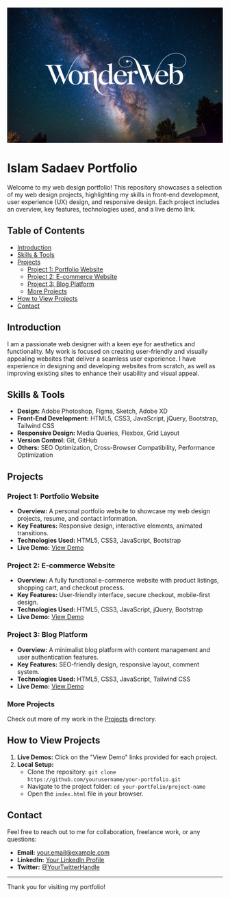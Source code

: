 ![Background Image](assets/images/WonderWebBg.jpg)
# Islam Sadaev Portfolio

Welcome to my web design portfolio! This repository showcases a selection of my web design projects, highlighting my skills in front-end development, user experience (UX) design, and responsive design. Each project includes an overview, key features, technologies used, and a live demo link.

## Table of Contents

- [Introduction](#introduction)
- [Skills & Tools](#skills--tools)
- [Projects](#projects)
  - [Project 1: Portfolio Website](#project-1-portfolio-website)
  - [Project 2: E-commerce Website](#project-2-e-commerce-website)
  - [Project 3: Blog Platform](#project-3-blog-platform)
  - [More Projects](#more-projects)
- [How to View Projects](#how-to-view-projects)
- [Contact](#contact)

## Introduction

I am a passionate web designer with a keen eye for aesthetics and functionality. My work is focused on creating user-friendly and visually appealing websites that deliver a seamless user experience. I have experience in designing and developing websites from scratch, as well as improving existing sites to enhance their usability and visual appeal.

## Skills & Tools

- **Design:** Adobe Photoshop, Figma, Sketch, Adobe XD
- **Front-End Development:** HTML5, CSS3, JavaScript, jQuery, Bootstrap, Tailwind CSS
- **Responsive Design:** Media Queries, Flexbox, Grid Layout
- **Version Control:** Git, GitHub
- **Others:** SEO Optimization, Cross-Browser Compatibility, Performance Optimization

## Projects

### Project 1: Portfolio Website
- **Overview:** A personal portfolio website to showcase my web design projects, resume, and contact information.
- **Key Features:** Responsive design, interactive elements, animated transitions.
- **Technologies Used:** HTML5, CSS3, JavaScript, Bootstrap
- **Live Demo:** [View Demo](#)

### Project 2: E-commerce Website
- **Overview:** A fully functional e-commerce website with product listings, shopping cart, and checkout process.
- **Key Features:** User-friendly interface, secure checkout, mobile-first design.
- **Technologies Used:** HTML5, CSS3, JavaScript, jQuery, Bootstrap
- **Live Demo:** [View Demo](#)

### Project 3: Blog Platform
- **Overview:** A minimalist blog platform with content management and user authentication features.
- **Key Features:** SEO-friendly design, responsive layout, comment system.
- **Technologies Used:** HTML5, CSS3, JavaScript, Tailwind CSS
- **Live Demo:** [View Demo](#)

### More Projects
Check out more of my work in the [Projects](./projects) directory.

## How to View Projects

1. **Live Demos:** Click on the "View Demo" links provided for each project.
2. **Local Setup:**
   - Clone the repository: `git clone https://github.com/yourusername/your-portfolio.git`
   - Navigate to the project folder: `cd your-portfolio/project-name`
   - Open the `index.html` file in your browser.

## Contact

Feel free to reach out to me for collaboration, freelance work, or any questions:

- **Email:** your.email@example.com
- **LinkedIn:** [Your LinkedIn Profile](https://www.linkedin.com/in/yourprofile/)
- **Twitter:** [@YourTwitterHandle](https://twitter.com/yourhandle)

---

Thank you for visiting my portfolio!
